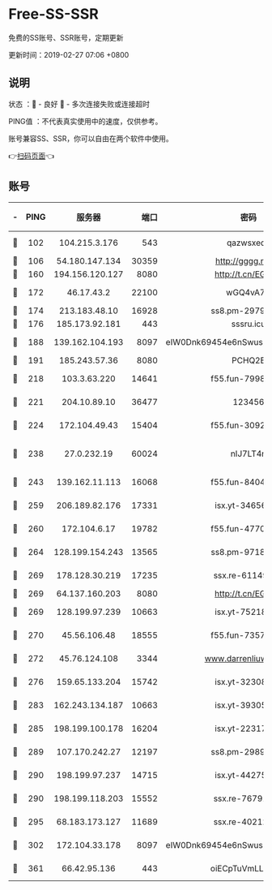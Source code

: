 # Free-SS-SSR

免费的SS账号、SSR账号，定期更新

更新时间：2019-02-27 07:06 +0800

## 说明

状态     ：🙂 - 良好 🙁 - 多次连接失败或连接超时

PING值   ：不代表真实使用中的速度，仅供参考。

账号兼容SS、SSR，你可以自由在两个软件中使用。

👉[扫码页面](https://liesauer.github.io/free-ss-ssr.github.io/)👈

## 账号

|-|PING|服务器|端口|密码|加密方式|区域|
|:----:|:----:|:-----:|-----:|:----:|:----:|:----:|
|🙂|102|104.215.3.176|543|qazwsxedc|aes-256-gcm|JP|
|🙂|106|54.180.147.134|30359|http://gggg.rocks|chacha20|KR|
|🙂|160|194.156.120.127|8080|http://t.cn/EGJIyrl|rc4-md5|RU|
|🙂|172|46.17.43.2|22100|wGQ4vA7D|aes-256-gcm|RU|
|🙂|174|213.183.48.10|16928|ss8.pm-29798325|rc4-md5|RU|
|🙂|176|185.173.92.181|443|sssru.icu|rc4-md5|RU|
|🙂|188|139.162.104.193|8097|eIW0Dnk69454e6nSwuspv9DmS201tQ0D|aes-256-cfb|JP|
|🙂|191|185.243.57.36|8080|PCHQ2E|rc4-md5|US|
|🙂|218|103.3.63.220|14641|f55.fun-79984823|aes-256-cfb|SG|
|🙂|221|204.10.89.10|36477|123456|aes-256-cfb|US|
|🙂|224|172.104.49.43|15404|f55.fun-30923847|aes-256-cfb|SG|
|🙂|238|27.0.232.19|60024|nIJ7LT4n|xchacha20-ietf-poly1305|HK|
|🙂|243|139.162.11.113|16068|f55.fun-84043831|aes-256-cfb|SG|
|🙂|259|206.189.82.176|17331|isx.yt-34656807|aes-256-cfb|SG|
|🙂|260|172.104.6.17|19782|f55.fun-47700700|aes-256-cfb|US|
|🙂|264|128.199.154.243|13565|ss8.pm-97184216|aes-256-cfb|SG|
|🙂|269|178.128.30.219|17235|ssx.re-61149569|aes-256-cfb|SG|
|🙂|269|64.137.160.203|8080|http://t.cn/EGJIyrl|rc4-md5|CA|
|🙂|269|128.199.97.239|10663|isx.yt-75218059|aes-256-cfb|SG|
|🙂|270|45.56.106.48|18555|f55.fun-73571297|aes-256-cfb|US|
|🙂|272|45.76.124.108|3344|www.darrenliuwei.com|aes-256-cfb|AU|
|🙂|276|159.65.133.204|15742|isx.yt-32308322|aes-256-cfb|SG|
|🙂|283|162.243.134.187|10663|isx.yt-39305244|aes-256-cfb|US|
|🙂|285|198.199.100.178|16204|isx.yt-22317466|aes-256-cfb|US|
|🙂|289|107.170.242.27|12197|ss8.pm-29892901|aes-256-cfb|US|
|🙂|290|198.199.97.237|14715|isx.yt-44275898|aes-256-cfb|US|
|🙂|290|198.199.118.203|15552|ssx.re-76791926|aes-256-cfb|US|
|🙂|295|68.183.173.127|11689|ssx.re-40212864|aes-256-cfb|US|
|🙂|302|172.104.33.178|8097|eIW0Dnk69454e6nSwuspv9DmS201tQ0D|aes-256-cfb|SG|
|🙂|361|66.42.95.136|443|oiECpTuVmLLxk4Ts|aes-256-cfb|US|
